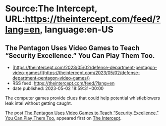 # Source:The Intercept, URL:https://theintercept.com/feed/?lang=en, language:en-US

## The Pentagon Uses Video Games to Teach “Security Excellence.” You Can Play Them Too.
 - [https://theintercept.com/2023/05/02/defense-department-pentagon-video-games/](https://theintercept.com/2023/05/02/defense-department-pentagon-video-games/)
 - RSS feed: https://theintercept.com/feed/?lang=en
 - date published: 2023-05-02 18:59:31+00:00

<p>The computer games provide clues that could help potential whistleblowers leak intel without getting caught.</p>
<p>The post <a href="https://theintercept.com/2023/05/02/defense-department-pentagon-video-games/" rel="nofollow">The Pentagon Uses Video Games to Teach “Security Excellence.” You Can Play Them Too.</a> appeared first on <a href="https://theintercept.com" rel="nofollow">The Intercept</a>.</p>

